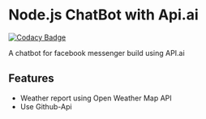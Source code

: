 # Node.js ChatBot with Api.ai
[![Codacy Badge](https://api.codacy.com/project/badge/Grade/a61c319d6e8b477cbd3ac76bb769fae9)](https://www.codacy.com/app/mukulsaini/chatbot-node?utm_source=github.com&amp;utm_medium=referral&amp;utm_content=mukulsaini/chatbot-node&amp;utm_campaign=Badge_Grade)

A chatbot for facebook messenger build using API.ai
## Features 
* Weather report using Open Weather Map API
* Use Github-Api 

